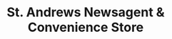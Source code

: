 ---
title: "St. Andrews Newsagent & Convenience Store"
url: /burgess-hill/st-andrews-newsagent-und-convenience-store/
shop: Lebensmittel
---